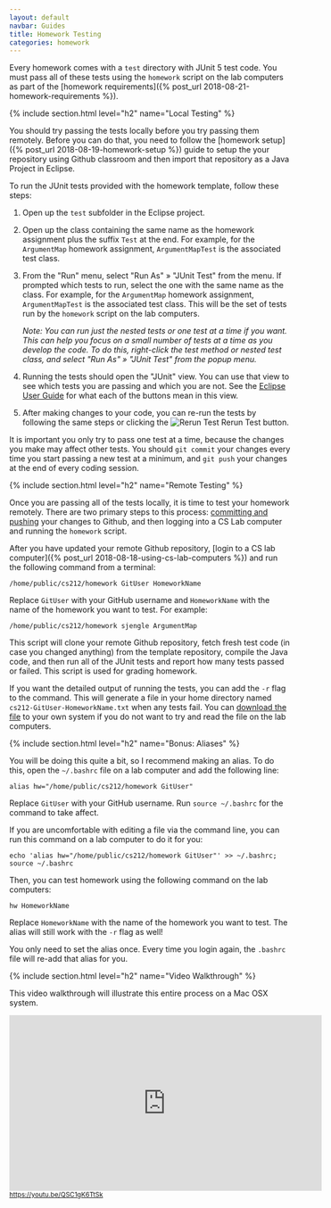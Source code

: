 ```yaml
---
layout: default
navbar: Guides
title: Homework Testing
categories: homework
---
```


Every homework comes with a `test` directory with JUnit 5 test code. You must pass all of these tests using the `homework` script on the lab computers as part of the [homework requirements]({% post_url 2018-08-21-homework-requirements %}).

{% include section.html level="h2" name="Local Testing" %}

You should try passing the tests locally before you try passing them remotely. Before you can do that, you need to follow the [homework setup]({% post_url 2018-08-19-homework-setup %}) guide to setup the your repository using Github classroom and then import that repository as a Java Project in Eclipse.

To run the JUnit tests provided with the homework template, follow these steps:

  1. Open up the `test` subfolder in the Eclipse project.

  2. Open up the class containing the same name as the homework assignment plus the suffix `Test` at the end. For example, for the `ArgumentMap` homework assignment, `ArgumentMapTest` is the associated test class.

  3. From the "Run" menu, select "Run As" &raquo; "JUnit Test" from the menu. If prompted which tests to run, select the one with the same name as the class. For example, for the `ArgumentMap` homework assignment, `ArgumentMapTest` is the associated test class. This will be the set of tests run by the `homework` script on the lab computers.

      *Note: You can run just the nested tests or one test at a time if you want. This can help you focus on a small number of tests at a time as you develop the code. To do this, right-click the test method or nested test class, and select "Run As" &raquo; "JUnit Test" from the popup menu.*

  4. Running the tests should open the "JUnit" view. You can use that view to see which tests you are passing and which you are not. See the [Eclipse User Guide](http://help.eclipse.org/photon/topic/org.eclipse.jdt.doc.user/reference/views/ref-view-junit.htm) for what each of the buttons mean in this view.

  5. After making changes to your code, you can re-run the tests by following the same steps or clicking the <img alt="Rerun Test" src="http://help.eclipse.org/photon/topic/org.eclipse.jdt.doc.user/images/org.eclipse.jdt.junit/elcl16/relaunch.png"> Rerun Test button.

It is important you only try to pass one test at a time, because the changes you make may affect other tests. You should `git commit` your changes every time you start passing a new test at a minimum, and `git push` your changes at the end of every coding session.

{% include section.html level="h2" name="Remote Testing" %}

Once you are passing all of the tests locally, it is time to test your homework remotely. There are two primary steps to this process: [committing and pushing](http://wiki.eclipse.org/EGit/User_Guide#Committing_Changes) your changes to Github, and then logging into a CS Lab computer and running the `homework` script.

After you have updated your remote Github repository, [login to a CS lab computer]({% post_url 2018-08-18-using-cs-lab-computers %}) and run the following command from a terminal:

```
/home/public/cs212/homework GitUser HomeworkName
```

Replace `GitUser` with your GitHub username and `HomeworkName` with the name of the homework you want to test. For example:

```
/home/public/cs212/homework sjengle ArgumentMap
```

This script will clone your remote Github repository, fetch fresh test code (in case you changed anything) from the template repository, compile the Java code, and then run all of the JUnit tests and report how many tests passed or failed. This script is used for grading homework.

If you want the detailed output of running the tests, you can add the `-r` flag to the command. This will generate a file in your home directory named `cs212-GitUser-HomeworkName.txt` when any tests fail. You can [download the file](https://www.cs.usfca.edu/support.html#ftp) to your own system if you do not want to try and read the file on the lab computers.

{% include section.html level="h2" name="Bonus: Aliases" %}

You will be doing this quite a bit, so I recommend making an alias. To do this, open the `~/.bashrc` file on a lab computer and add the following line:

```
alias hw="/home/public/cs212/homework GitUser"
```

Replace `GitUser` with your GitHub username. Run `source ~/.bashrc` for the command to take affect.

If you are uncomfortable with editing a file via the command line, you can run this command on a lab computer to do it for you:

```
echo 'alias hw="/home/public/cs212/homework GitUser"' >> ~/.bashrc; source ~/.bashrc
```

Then, you can test homework using the following command on the lab computers:

```
hw HomeworkName
```

Replace `HomeworkName` with the name of the homework you want to test. The alias will still work with the `-r` flag as well!

You only need to set the alias once. Every time you login again, the `.bashrc` file will re-add that alias for you.

{% include section.html level="h2" name="Video Walkthrough" %}

<p>This video walkthrough will illustrate this entire process on a Mac OSX system.</p>

<div>
  <iframe width="560" height="315" src="https://www.youtube-nocookie.com/embed/QSC1gK6TtSk?rel=0" frameborder="0" allow="autoplay; encrypted-media" allowfullscreen></iframe>
  <br/>
  <small><a href="https://youtu.be/QSC1gK6TtSk"><i class="fab fa-youtube"></i> https://youtu.be/QSC1gK6TtSk</a></small>
</div>

